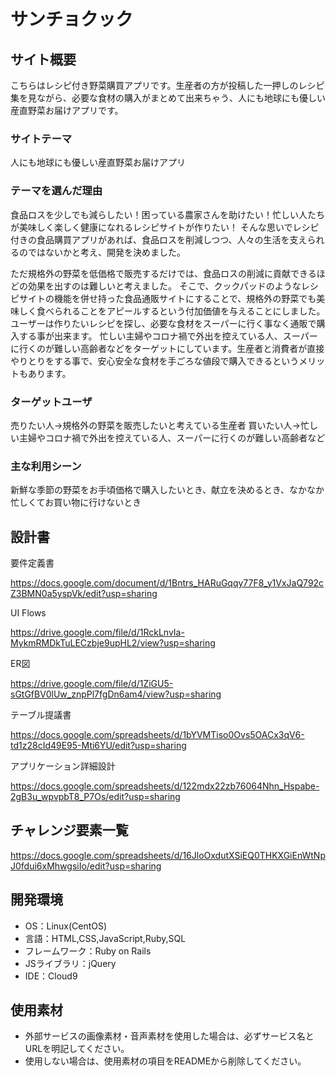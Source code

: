 # サンチョクック

## サイト概要
こちらはレシピ付き野菜購買アプリです。生産者の方が投稿した一押しのレシピ集を見ながら、必要な食材の購入がまとめて出来ちゃう、人にも地球にも優しい産直野菜お届けアプリです。

### サイトテーマ
人にも地球にも優しい産直野菜お届けアプリ

### テーマを選んだ理由
食品ロスを少しでも減らしたい！困っている農家さんを助けたい！忙しい人たちが美味しく楽しく健康になれるレシピサイトが作りたい！
そんな思いでレシピ付きの食品購買アプリがあれば、食品ロスを削減しつつ、人々の生活を支えられるのではないかと考え、開発を決めました。

ただ規格外の野菜を低価格で販売するだけでは、食品ロスの削減に貢献できるほどの効果を出すのは難しいと考えました。
そこで、クックパッドのようなレシピサイトの機能を併せ持った食品通販サイトにすることで、規格外の野菜でも美味しく食べられることをアピールするという付加価値を与えることにしました。
ユーザーは作りたいレシピを探し、必要な食材をスーパーに行く事なく通販で購入する事が出来ます。
忙しい主婦やコロナ禍で外出を控えている人、スーパーに行くのが難しい高齢者などをターゲットにしています。生産者と消費者が直接やりとりをする事で、安心安全な食材を手ごろな値段で購入できるというメリットもあります。

### ターゲットユーザ
売りたい人→規格外の野菜を販売したいと考えている生産者
買いたい人→忙しい主婦やコロナ禍で外出を控えている人、スーパーに行くのが難しい高齢者など

### 主な利用シーン
新鮮な季節の野菜をお手頃価格で購入したいとき、献立を決めるとき、なかなか忙しくてお買い物に行けないとき

## 設計書
要件定義書

https://docs.google.com/document/d/1Bntrs_HARuGqqy77F8_y1VxJaQ792cZ3BMN0a5yspVk/edit?usp=sharing


UI Flows

https://drive.google.com/file/d/1RckLnvIa-MykmRMDkTuLECzbje9upHL2/view?usp=sharing


ER図

https://drive.google.com/file/d/1ZiGU5-sGtGfBV0lUw_znpPl7fgDn6am4/view?usp=sharing


テーブル提議書

https://docs.google.com/spreadsheets/d/1bYVMTiso0Ovs5OACx3qV6-td1z28cId49E95-Mti6YU/edit?usp=sharing


アプリケーション詳細設計

https://docs.google.com/spreadsheets/d/122mdx22zb76064Nhn_Hspabe-2gB3u_wpvpbT8_P7Os/edit?usp=sharing

## チャレンジ要素一覧
https://docs.google.com/spreadsheets/d/16JloOxdutXSiEQ0THKXGiEnWtNpJ0fdui6xMhwgsiIo/edit?usp=sharing

## 開発環境
- OS：Linux(CentOS)
- 言語：HTML,CSS,JavaScript,Ruby,SQL
- フレームワーク：Ruby on Rails
- JSライブラリ：jQuery
- IDE：Cloud9

## 使用素材
- 外部サービスの画像素材・音声素材を使用した場合は、必ずサービス名とURLを明記してください。
- 使用しない場合は、使用素材の項目をREADMEから削除してください。
